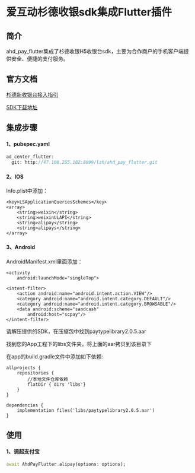 # 爱互动杉德收银sdk集成Flutter插件

## 简介
  ahd_pay_flutter集成了杉德收银H5收银台sdk，主要为合作商户的手机客户端提供安全、便捷的支付服务。

## 官方文档
[杉德新收银台接入指引](https://www.yuque.com/docs/share/e098fee0-0830-4555-ba92-56d2ea0bce73#HtpFS)

[SDK下载地址](https://open.sandpay.com.cn/product/detail/43310/43781/)

## 集成步骤
#### 1、pubspec.yaml
```Dart
ad_center_flutter:
  git: http://47.108.255.102:8099/lzh/ahd_pay_flutter.git
```

#### 2、IOS
Info.plist中添加：
```
<key>LSApplicationQueriesSchemes</key>
<array>
	<string>weixin</string>
    <string>weixinULAPI</string>
    <string>alipay</string>
    <string>alipays</string>
</array>
```

#### 3、Android

AndroidManifest.xml里面添加：
```
<activity
    android:launchMode="singleTop">

<intent-filter>
    <action android:name="android.intent.action.VIEW"/>
    <category android:name="android.intent.category.DEFAULT"/>
    <category android:name="android.intent.category.BROWSABLE"/>
    <data android:scheme="sandcash"
        android:host="scpay"/>
</intent-filter>
```
请解压提供的SDK，在压缩包中找到paytypelibrary2.0.5.aar

找到您的App⼯程下的libs⽂件夹，将上⾯的aar拷⻉到该⽬录下

在app的build.gradle⽂件中添加如下依赖:
```
allprojects {
    repositories {
        //本地⽂件仓库依赖
        flatDir { dirs 'libs'}
    }
}

dependencies {
    implementation files('libs/paytypelibrary2.0.5.aar')
}
```

## 使用

#### 1、调起支付宝
```Dart
await AhdPayFlutter.alipay(options: options);
```